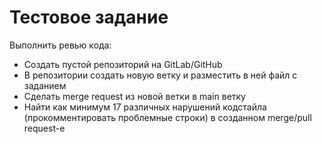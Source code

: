 # Тестовое задание

Выполнить ревью кода:
- Создать пустой репозиторий на GitLab/GitHub
- В репозитории создать новую ветку и разместить в ней файл с заданием
- Сделать merge request из новой ветки в main ветку
- Найти как минимум 17 различных нарушений кодстайла (прокомментировать проблемные строки) в созданном merge/pull request-е

